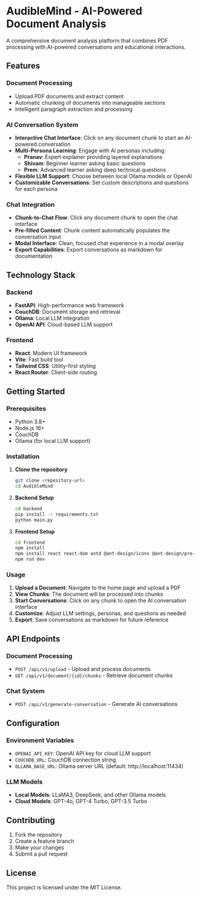 # AudibleMind - AI-Powered Document Analysis

A comprehensive document analysis platform that combines PDF processing with AI-powered conversations and educational interactions.

## Features

### Document Processing
- Upload PDF documents and extract content
- Automatic chunking of documents into manageable sections
- Intelligent paragraph extraction and processing

### AI Conversation System
- **Interactive Chat Interface**: Click on any document chunk to start an AI-powered conversation
- **Multi-Persona Learning**: Engage with AI personas including:
  - **Pranav**: Expert explainer providing layered explanations
  - **Shivam**: Beginner learner asking basic questions
  - **Prem**: Advanced learner asking deep technical questions
- **Flexible LLM Support**: Choose between local Ollama models or OpenAI
- **Customizable Conversations**: Set custom descriptions and questions for each persona

### Chat Integration
- **Chunk-to-Chat Flow**: Click any document chunk to open the chat interface
- **Pre-filled Content**: Chunk content automatically populates the conversation input
- **Modal Interface**: Clean, focused chat experience in a modal overlay
- **Export Capabilities**: Export conversations as markdown for documentation

## Technology Stack

### Backend
- **FastAPI**: High-performance web framework
- **CouchDB**: Document storage and retrieval
- **Ollama**: Local LLM integration
- **OpenAI API**: Cloud-based LLM support

### Frontend
- **React**: Modern UI framework
- **Vite**: Fast build tool
- **Tailwind CSS**: Utility-first styling
- **React Router**: Client-side routing

## Getting Started

### Prerequisites
- Python 3.8+
- Node.js 16+
- CouchDB
- Ollama (for local LLM support)

### Installation

1. **Clone the repository**
   ```bash
   git clone <repository-url>
   cd AudibleMind
   ```

2. **Backend Setup**
   ```bash
   cd backend
   pip install -r requirements.txt
   python main.py
   ```

3. **Frontend Setup**
   ```bash
   cd frontend
   npm install
   npm install react react-dom antd @ant-design/icons @ant-design/pro-components @ant-design/colors umi-request
   npm run dev
   ```

### Usage

1. **Upload a Document**: Navigate to the home page and upload a PDF
2. **View Chunks**: The document will be processed into chunks
3. **Start Conversations**: Click on any chunk to open the AI conversation interface
4. **Customize**: Adjust LLM settings, personas, and questions as needed
5. **Export**: Save conversations as markdown for future reference

## API Endpoints

### Document Processing
- `POST /api/v1/upload` - Upload and process documents
- `GET /api/v1/document/{id}/chunks` - Retrieve document chunks

### Chat System
- `POST /api/v1/generate-conversation` - Generate AI conversations

## Configuration

### Environment Variables
- `OPENAI_API_KEY`: OpenAI API key for cloud LLM support
- `COUCHDB_URL`: CouchDB connection string
- `OLLAMA_BASE_URL`: Ollama server URL (default: http://localhost:11434)

### LLM Models
- **Local Models**: LLaMA3, DeepSeek, and other Ollama models
- **Cloud Models**: GPT-4o, GPT-4 Turbo, GPT-3.5 Turbo

## Contributing

1. Fork the repository
2. Create a feature branch
3. Make your changes
4. Submit a pull request

## License

This project is licensed under the MIT License.
